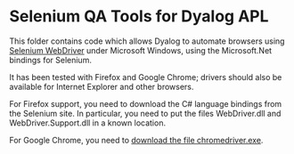Selenium QA Tools for Dyalog APL
=====
This folder contains code which allows Dyalog to automate browsers using [Selenium WebDriver](http://www.seleniumhq.org/)
under Microsoft Windows, using the Microsoft.Net bindings for Selenium.

It has been tested with Firefox and Google Chrome; drivers should also be available for Internet Explorer
and other browsers.

For Firefox support, you need to download the C# language bindings from the Selenium site. In particular, you need
to put the files WebDriver.dll and WebDriver.Support.dll in a known location.

For Google Chrome, you need to [download the file chromedriver.exe](https://sites.google.com/a/chromium.org/chromedriver/downloads).

